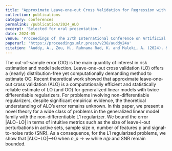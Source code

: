 ```yaml
---
title: "Approximate Leave-one-out Cross Validation for Regression with L1 Regularizers"
collection: publications
category: conferences
permalink: /publication/2024_ALO
excerpt: 'Selected for oral presentation.'
date: 2024-05
venue: 'Proceedings of The 27th International Conference on Artificial Intelligence and Statistics'
paperurl: 'https://proceedings.mlr.press/v238/auddy24a'
citation: 'Auddy, A., Zou, H., Rahnama Rad, K. and Maleki, A. (2024). &quot;Approximate Leave-one-out Cross Validation for Regression with L1 Regularizers.&quot; <i>Proceedings of The 27th International Conference on AISTATS</i>. 238:2377-2385.'
---
```

The out-of-sample error (OO) is the main quantity of interest in risk estimation and model selection. Leave-one-out cross validation (LO) offers a (nearly) distribution-free yet computationally demanding method to estimate OO. Recent theoretical work showed that approximate leave-one-out cross validation (ALO) is a computationally efficient and statistically reliable estimate of LO (and OO) for generalized linear models with twice differentiable regularizers. For problems involving non-differentiable regularizers, despite significant empirical evidence, the theoretical understanding of ALO’s error remains unknown. In this paper, we present a novel theory for a wide class of problems in the generalized linear model family with the non-differentiable L1 regularizer. We bound the error |ALO−LO| in terms of intuitive metrics such as the size of leave-i-out perturbations in active sets, sample size n, number of features p and signal-to-noise ratio (SNR). As a consequence, for the L1 regularized problems, we show that |ALO−LO|⟶0 when $n,p\to\infty$ while $n/p$ and SNR remain bounded.
